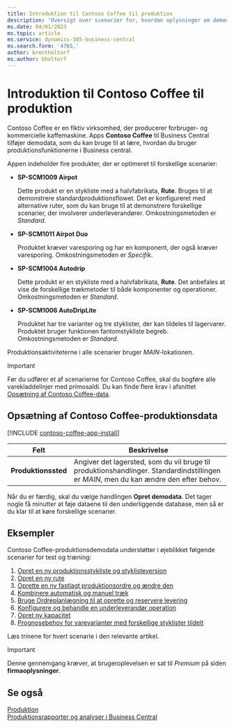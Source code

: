 ```yaml
---
title: Introduktion til Contoso Coffee til produktion
description: 'Oversigt over scenarier for, hvordan oplysninger om demonstrationsdata for Contoso Coffee kan hjælpe dig med at lære, hvordan du bruger produktionsfunktionerne i Business central.'
ms.date: 04/01/2023
ms.topic: article
ms.service: dynamics-365-business-central
ms.search.form: '4765,'
author: brentholtorf
ms.author: bholtorf
---
```


# <a name="introduction-to-contoso-coffee-manufacturing"></a>Introduktion til Contoso Coffee til produktion

Contoso Coffee er en fiktiv virksomhed, der producerer forbruger- og kommercielle kaffemaskine. Apps **Contoso Coffee** til Business Central tilføjer demodata, som du kan bruge til at lære, hvordan du bruger produktionsfunktionerne i Business central.  

Appen indeholder fire produkter, der er optimeret til forskellige scenarier:

- **SP-SCM1009 Airpot**  

  Dette produkt er en stykliste med a halvfabrikata, **Rute**. Bruges til at demonstrere standardproduktionsflowet. Det er konfigureret med alternative ruter, som du kan bruge til at demonstrere forskellige scenarier, der involverer underleverandører. Omkostningsmetoden er *Standard*.  

- **SP-SCM1011 Airpot Duo**  

  Produktet kræver varesporing og har en komponent, der også kræver varesporing. Omkostningsmetoden er *Specifik*.  

- **SP-SCM1004 Autodrip**  

  Dette produkt er en stykliste med a halvfabrikata, **Rute**. Det anbefales at vise de forskellige trækmetoder til både komponenter og operationer. Omkostningsmetoden er *Standard*.

- **SP-SCM1006 AutoDripLite**

  Produktet har tre varianter og tre styklister, der kan tildeles til lagervarer. Produktet bruger funktionen fantomstykliste begreb. Omkostningsmetoden er *Standard*.

Produktionsaktiviteterne i alle scenarier bruger *MAIN*-lokationen.  

> [!IMPORTANT]
> Før du udfører et af scenarierne for Contoso Coffee, skal du bogføre alle varekladdelinjer med primosaldi. Du kan finde flere krav i afsnittet [Opsætning af Contoso Coffee-data](#set-up-contoso-coffee-manufacturing-data).

## <a name="set-up-contoso-coffee-manufacturing-data"></a>Opsætning af Contoso Coffee-produktionsdata

[!INCLUDE [contoso-coffee-app-install](../../includes/contoso-coffee-app-install.md)]

|Felt  |Beskrivelse  |
|---------|---------|
|**Produktionssted** |Angiver det lagersted, som du vil bruge til produktionshandlinger. Standardindstillingen er *MAIN*, men du kan ændre den efter behov.|


Når du er færdig, skal du vælge handlingen **Opret demodata**. Det tager nogle få minutter at føje dataene til den underliggende database, men så er du klar til at køre forskellige scenarier.  

## <a name="scenarios"></a>Eksempler

Contoso Coffee-produktionsdemodata understøtter i øjeblikket følgende scenarier for test og træning:

1. [Opret en ny produktionsstykliste og styklisteversion](create-new-production-bom-version.md)  
2. [Opret en ny rute](create-new-routing.md)  
3. [Oprette en ny fastlagt produktionsordre og ændre den](create-firm-planned-production-order-change.md)  
4. [Kombinere automatisk og manuel træk](combine-automatic-manual-flushing.md)  
5. [Bruge Ordreplanlægning til at oprette og reservere levering](order-planning-create-reserve-supply.md)  
6. [Konfigurere og behandle en underleverandør operation](set-up-process-subcontracting-operation.md)  
7. [Opret ny kapacitet](set-up-new-capacity.md)  
8. [Prognosebehov for varevarianter med forskellige styklister tildelt](variants.md)  

Læs trinene for hvert scenarie i den relevante artikel.  

> [!IMPORTANT]
> Denne gennemgang kræver, at brugeroplevelsen er sat til *Premium* på siden **firmaoplysninger**.

## <a name="see-also"></a>Se også

[Produktion](../../production-manage-manufacturing.md)  
[Produktionsrapporter og analyser i Business Central](../../production-reports.md)  
